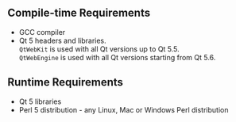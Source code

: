 ## Compile-time Requirements
* GCC compiler
* Qt 5 headers and libraries.  
  ``QtWebKit`` is used with all Qt versions up to Qt 5.5.  
  ``QtWebEngine`` is used with all Qt versions starting from Qt 5.6.

## Runtime Requirements
* Qt 5 libraries
* Perl 5 distribution - any Linux, Mac or Windows Perl distribution
